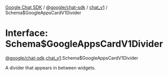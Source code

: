 [Google Chat SDK](../README.md) / [@google/chat-sdk](../modules/google_chat_sdk.md) / [chat\_v1](../modules/google_chat_sdk.chat_v1.md) / Schema$GoogleAppsCardV1Divider

# Interface: Schema$GoogleAppsCardV1Divider

[@google/chat-sdk](../modules/google_chat_sdk.md).[chat_v1](../modules/google_chat_sdk.chat_v1.md).Schema$GoogleAppsCardV1Divider

A divider that appears in between widgets.
